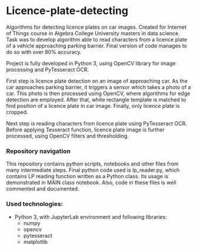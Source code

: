 # Licence-plate-detecting
Algorithms for detecting licence plates on car images. Created for Internet of Things course in Algebra College University masters in data science. Task was to develop algorithm able to read characters from a licence plate of a vehicle approaching parking barrier. Final version of code manages to do so with over 80% accuracy.

Project is fully developed in Python 3, using OpenCV library for image processing and PyTesseract OCR. 

First step is licence plate detection on an image of approaching car. As the car approaches parking barrier, it triggers a sensor which takes a photo of a car. This photo is then processed using OpenCV, where algorithms for edge detection are employed. After that, white rectangle template is matched to find position of a licence plate in car image. Finally, only licence plate is cropped.

Next step is reading characters from licence plate using PyTesseract OCR. Before applying Tesseract function, licence plate image is further processed, using OpenCV filters and thresholding.

### Repository navigation

This repository contains python scripts, notebooks and other files from many intermediate steps. Final python code used is lp_reader.py, which contains LP reading function written as a Python class. Its usage is demonstrated in MAIN class notebook. Also, code in these files is well commented and documented.

### Used technologies:

- Python 3, with JupyterLab environment and following libraries:
  - numpy
  - opencv
  - pytesseract
  - matplotlib
